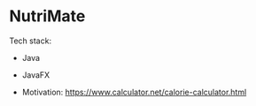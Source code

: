 # NutriMate

Tech stack:
- Java
- JavaFX

- Motivation: https://www.calculator.net/calorie-calculator.html


